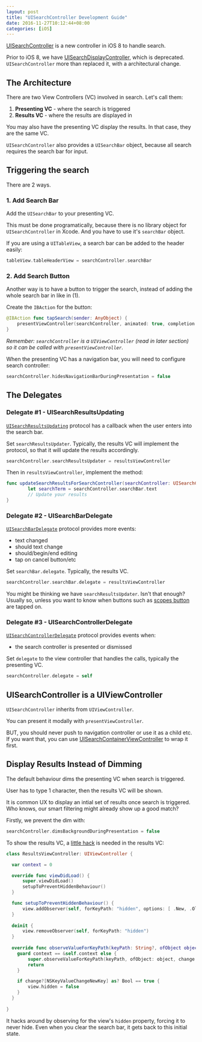 ```yaml
---
layout: post
title: "UISearchController Development Guide"
date: 2016-11-27T10:12:44+08:00
categories: [iOS]
---
```


[UISearchController](https://developer.apple.com/reference/uikit/uisearchcontroller) is a new controller in iOS 8 to handle search.

Prior to iOS 8, we have [UISearchDisplayController](https://developer.apple.com/reference/uikit/uisearchdisplaycontroller), which is deprecated. `UISearchController` more than replaced it, with a architectural change. 


## The Architecture

There are two View Controllers (VC) involved in search. Let's call them:
  
1. **Presenting VC** - where the search is triggered
2. **Results VC** - where the results are displayed in

You may also have the presenting VC display the results. In that case, they are the same VC.

`UISearchController` also provides a `UISearchBar` object, because all search requires the search bar for input.


## Triggering the search

There are 2 ways.

### 1. Add Search Bar

Add the `UISearchBar` to your presenting VC.

This must be done programatically, because there is no library object for `UISearchController` in Xcode. And you have to use it's `searchBar` object.

If you are using a `UITableView`, a search bar can be added to the header easily:

```swift
tableView.tableHeaderView = searchController.searchBar
```

### 2. Add Search Button 

Another way is to have a button to trigger the search, instead of adding the whole search bar in like in (1).

Create the `IBAction` for the button:

```swift
@IBAction func tapSearch(sender: AnyObject) {
    presentViewController(searchController, animated: true, completion: nil)
}
```

_Remember: `searchController` is a `UIViewController` (read in later section) so it can be called with `presentViewController`._

When the presenting VC has a navigation bar, you will need to configure search controller:

```swift
searchController.hidesNavigationBarDuringPresentation = false
```


## The Delegates

### Delegate #1 - UISearchResultsUpdating

[`UISearchResultsUpdating`](https://developer.apple.com/reference/uikit/uisearchresultsupdating) protocol has a callback when the user enters into the search bar.

Set `searchResultsUpdater`. Typically, the results VC will implement the protocol, so that it will update the results accordingly.

```swift
searchController.searchResultsUpdater = resultsViewController
```

Then in `resultsViewController`, implement the method:

```swift
func updateSearchResultsForSearchController(searchController: UISearchController) {
        let searchTerm = searchController.searchBar.text
        // Update your results
}
```


### Delegate #2 - UISearchBarDelegate

[`UISearchBarDelegate`](https://developer.apple.com/reference/uikit/uisearchbardelegate) protocol provides more events:

- text changed
- should text change
- should/begin/end editing
- tap on cancel button/etc

Set `searchBar.delegate`. Typically, the results VC.

```swift
searchController.searchBar.delegate = resultsViewController
```

You might be thinking we have `searchResultsUpdater`. Isn't that enough? Usually so, unless you want to know when buttons such as [scopes button](https://developer.apple.com/reference/uikit/uisearchbar/1624292-scopebuttontitles) are tapped on.


### Delegate #3 - UISearchControllerDelegate

[`UISearchControllerDelegate`](https://developer.apple.com/reference/uikit/uisearchcontrollerdelegate) protocol provides events when:

- the search controller is presented or dismissed 

Set `delegate` to the view controller that handles the calls, typically the presenting VC.

```swift
searchController.delegate = self
```


## UISearchController is a UIViewController

`UISearchController` inherits from `UIViewController`.

You can present it modally with `presentViewController`.

BUT, you should never push to navigation controller or use it as a child etc. If you want that, you can use [UISearchContainerViewController](https://developer.apple.com/reference/uikit/uisearchcontainerviewcontroller) to wrap it first.


## Display Results Instead of Dimming

The default behaviour dims the presenting VC when search is triggered.

User has to type 1 character, then the results VC will be shown.

It is common UX to display an intial set of results once search is triggered. Who knows, our smart filtering might already show up a good match?

Firstly, we prevent the dim with:

```swift
searchController.dimsBackgroundDuringPresentation = false
```

To show the results VC, a [little hack](http://stackoverflow.com/a/30814194/242682) is needed in the results VC:

```swift
class ResultsViewController: UIViewController {

  var context = 0

  override func viewDidLoad() {
      super.viewDidLoad()
      setupToPreventHiddenBehaviour()
  }

  func setupToPreventHiddenBehaviour() {
      view.addObserver(self, forKeyPath: "hidden", options: [ .New, .Old ], context: &context)
  }
  
  deinit {
      view.removeObserver(self, forKeyPath: "hidden")
  }
  
  override func observeValueForKeyPath(keyPath: String?, ofObject object: AnyObject?, change: [String : AnyObject]?, context: UnsafeMutablePointer<Void>) {
    guard context == &self.context else {
        super.observeValueForKeyPath(keyPath, ofObject: object, change: change, context: context)
        return
    }

    if change?[NSKeyValueChangeNewKey] as? Bool == true {
        view.hidden = false
    }
  }
    
}
```

It hacks around by observing for the view's `hidden` property, forcing it to never hide. Even when you clear the search bar, it gets back to this initial state.
